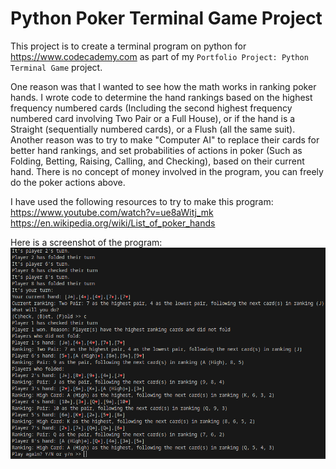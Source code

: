 # Python Poker Terminal Game Project
This project is to create a terminal program on python for https://www.codecademy.com as part of my `Portfolio Project: Python Terminal Game` project.

One reason was that I wanted to see how the math works in ranking poker hands. I wrote code to determine the hand rankings based on the highest frequency numbered cards (Including the second highest frequency numbered card involving Two Pair or a Full House), or if the hand is a Straight (sequentially numbered cards), or a Flush (all the same suit).
Another reason was to try to make "Computer AI" to replace their cards for better hand rankings,
and set probabilities of actions in poker (Such as Folding, Betting, Raising, Calling, and Checking),
based on their current hand. There is no concept of money involved in the program, you can freely do the poker actions above.

I have used the following resources to try to make this program:
https://www.youtube.com/watch?v=ue8aWitj_mk
https://en.wikipedia.org/wiki/List_of_poker_hands

Here is a screenshot of the program:
![](GameScreenshot.png)